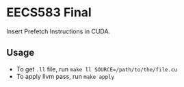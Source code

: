 # EECS583 Final

Insert Prefetch Instructions in CUDA.

## Usage

* To get `.ll` file, run `make ll SOURCE=/path/to/the/file.cu`
* To apply llvm pass, run `make apply`
